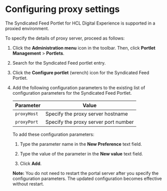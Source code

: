 # Configuring proxy settings

The Syndicated Feed Portlet for HCL Digital Experience is supported in a proxied environment.

To specify the details of proxy server, proceed as follows:

1.  Click the **Administration menu** icon in the toolbar. Then, click **Portlet Management** \> **Portlets**.

2.  Search for the Syndicated Feed portlet entry.

3.  Click the **Configure portlet** \(wrench\) icon for the Syndicated Feed Portlet.

4.  Add the following configuration parameters to the existing list of configuration parameters for the Syndicated Feed Portlet.

    |Parameter|Value|
    |---------|-----|
    |`proxyHost`|Specify the proxy server hostname|
    |`proxyPort`|Specify the proxy server port number|

    To add these configuration parameters:

    1.  Type the parameter name in the **New Preference** text field.

    2.  Type the value of the parameter in the **New value** text field.

    3.  Click **Add**.

    **Note:** You do not need to restart the portal server after you specify the configuration parameters. The updated configuration becomes effective without restart.



